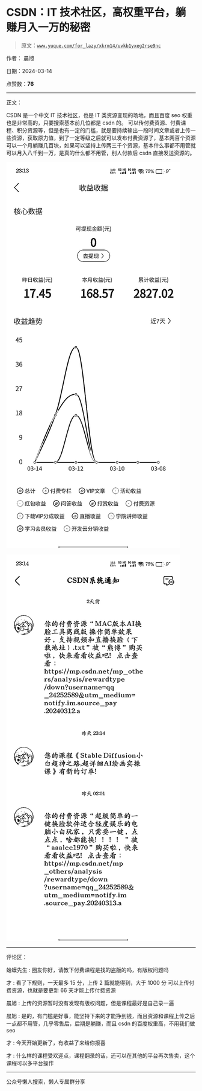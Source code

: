 # CSDN：IT 技术社区，高权重平台，躺赚月入一万的秘密

> 原文：[`www.yuque.com/for_lazy/xkrm14/uvkb1yxeg2rse9nc`](https://www.yuque.com/for_lazy/xkrm14/uvkb1yxeg2rse9nc)

作者： 晨旭

日期：2024-03-14

点赞数：**76**

* * *

正文：

CSDN 是一个中文 IT 技术社区，也是 IT 类资源变现的场地，而且百度 seo 权重也是非常高的，只要搜索基本前几位都是 csdn 的。
可以传付费资源、付费课程、积分资源等，但是也有一定的门槛，就是要持续输出一段时间文章或者上传一些资源，获取原力值，到了一定等级之后就可以发布付费资源了，基本两百个资源可以一个月躺赚几百块，如果可以坚持上传两三千个资源，基本什么事都不用管就可以月入八千到一万，是真的什么都不用管，别人付款后 csdn 直接发送资源的。

![](img/e8e636f3c946f2cd48d8e939dc7a93fa.png)

![](img/83c2c06c7d96eb16d062aaa386cfaf37.png)

* * *

评论区：

蛤蟆先生 : 圈友你好，请教下付费课程是找的盗版的吗，有版权问题吗

才 : 看了下规则，一天最多 15 分，上传 2 篇就能得到，大于 1000 分 可以上传付费资源，也就是要更新 66 天才能上传付费资源

晨旭 : 上传的资源暂时没有发现有版权问题，但是课程最好是自己录一遍

晨旭 : 是的，有门槛是好事，能坚持下来的才能挣到钱，而且资源和课程上传之后一点都不用管，几乎零售后，后期是躺赚，而且 csdn 的百度权重高，不用我们做 seo

才 : 今天开始更新了，有收益了来给你报喜

才 : 什么样的课程受欢迎点，课程翻录的话，还可以在其他的平台再次售卖，这个课程可以多平台操作

* * *

公众号懒人搜索，懒人专属群分享